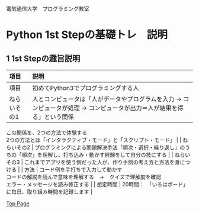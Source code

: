 電気通信大学　プログラミング教室
# Python 1st Stepの基礎トレ　説明

## 1 1st Stepの趣旨説明

| 項目 | 説明 |
|:-----------|:------------|
| 項目 | 初めてPython3でプログラミングする人 |
| ねらいその1 | 人とコンピュータは「人がデータやプログラムを入力 → コンピュータが処理 → コンピュータが出力＝人が結果を得る」という関係  
この関係を、2つの方法で体験する  
2つの方法とは「インタラクティブ・モード」と「スクリプト・モード」 |
| ねらいその2 | プログラミングによる問題解決手法「順次・選択・繰り返し」のうちの「順次」を理解し、打ち込み・動かす経験をして自分の技にする |
| ねらいその3 | これまでアプリを使う側だった人が、作り手側の考え方と方法を身につける |
| 方法 | コード例を手打ちで入力して動かす  
コードの解説を読んで意味を理解する　→　クイズで理解度を確認  
エラー・メッセージを読み修正する |
| 想定時間 | 20時間：　「いろはボード」に毎日、取り組み時間を記録します |

[Top Page](https://learning-programing-at-uec.github.io/basic_training/)